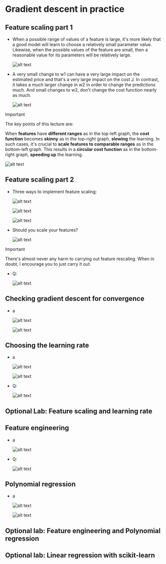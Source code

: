 # Gradient descent in practice

## Feature scaling part 1

- When a possible range of values of a feature is large, it's more likely that a good model will learn to choose a relatively small parameter value. Likewise, when the possible values of the feature are small, then a reasonable value for its parameters will be relatively large.

  ![alt text](resources/notes/01.png)

- A very small change to w1 can have a very large impact on the estimated price and that's a very large impact on the cost J. In contrast, it takes a much larger change in w2 in order to change the predictions much. And small changes to w2, don't change the cost function nearly as much.

  ![alt text](resources/notes/02.png)

> [!IMPORTANT]
>
> The key points of this lecture are:
>
> When **features** have **different ranges** as in the top-left graph, the **cost function** becomes **skinny** as in the top-right graph, **slowing** the learning. In such cases, it's crucial to **scale features to comparable ranges** as in the bottom-left graph. This results in a **circular cost function** as in the bottom-right graph, **speeding up** the learning.
>
> ![alt text](resources/notes/03.png)

## Feature scaling part 2

- Three ways to implement feature scaling:

  ![alt text](resources/notes/04.png)

  ![alt text](resources/notes/05.png)

  ![alt text](resources/notes/06.png)

- Should you scale your features?

  ![alt text](resources/notes/07.png)

> [!IMPORTANT]
>
> There's almost never any harm to carrying out feature rescaling. When in doubt, I encourage you to just carry it out.

- Q:

  ![alt text](resources/questions/01.png)

## Checking gradient descent for convergence

- a

  ![alt text](resources/notes/08.png)

  ![alt text](resources/notes/09.png)

## Choosing the learning rate

- a

  ![alt text](resources/notes/10.png)

  ![alt text](resources/notes/11.png)

- Q:

  ![alt text](resources/questions/02.png)

## Optional Lab: Feature scaling and learning rate

## Feature engineering

- a

  ![alt text](resources/notes/12.png)

- Q:

  ![alt text](resources/questions/03.png)

## Polynomial regression

- a

  ![alt text](resources/notes/13.png)

  ![alt text](resources/notes/14.png)

## Optional lab: Feature engineering and Polynomial regression

## Optional lab: Linear regression with scikit-learn
